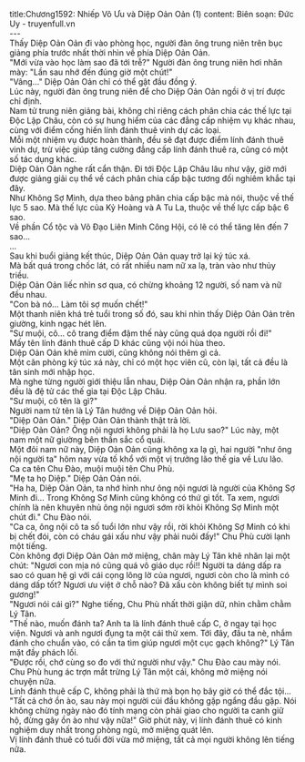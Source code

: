 title:Chương1592: Nhiếp Vô Ưu và Diệp Oản Oản (1)
content:
Biên soạn: Đức Uy - truyenfull.vn<br>---<br>Thấy Diệp Oản Oản đi vào phòng học, người đàn ông trung niên trên bục giảng phía trước nhất thời nhìn về phía Diệp Oản Oản.<br>"Mới vừa vào học làm sao đã tới trễ?" Người đàn ông trung niên hơi nhăn mày: "Lần sau nhớ đến đúng giờ một chút!"<br>"Vâng..." Diệp Oản Oản chỉ có thể gật đầu đồng ý.<br>Lúc này, người đàn ông trung niên để cho Diệp Oản Oản ngồi ở vị trí được chỉ định.<br>Nam tử trung niên giảng bài, không chỉ riêng cách phân chia các thế lực tại Độc Lập Châu, còn có sự hung hiểm của các đẳng cấp nhiệm vụ khác nhau, cùng với điểm cống hiến lính đánh thuê vinh dự các loại.<br>Mỗi một nhiệm vụ được hoàn thành, đều sẽ đạt được điểm lính đánh thuê vinh dự, trừ việc giúp tăng cường đẳng cấp lính đánh thuê ra, cũng có một số tác dụng khác.<br>Diệp Oản Oản nghe rất cẩn thận. Đi tới Độc Lập Châu lâu như vậy, giờ mới được giảng giải cụ thể về cách phân chia cấp bậc tương đối nghiêm khắc tại đây.<br>Như Không Sợ Minh, dựa theo bảng phân chia cấp bậc mà nói, thuộc về thế lực 5 sao. Mà thế lực của Kỷ Hoàng và A Tu La, thuộc về thế lực cấp bậc 6 sao.<br>Về phần Cổ tộc và Võ Đạo Liên Minh Công Hội, có lẽ có thể tăng lên đến 7 sao…<br>...<br>Sau khi buổi giảng kết thúc, Diệp Oản Oản quay trở lại ký túc xá.<br>Mà bất quá trong chốc lát, có rất nhiều nam nữ xa lạ, tràn vào như thủy triều.<br>Diệp Oản Oản liếc nhìn sơ qua, có chừng khoảng 12 người, số nam và nữ đều nhau.<br>"Con bà nó... Làm tôi sợ muốn chết!"<br>Một thanh niên khá trẻ tuổi trong số đó, sau khi nhìn thấy Diệp Oản Oản trên giường, kinh ngạc hét lên.<br>"Sư muội, cô... cô trang điểm đậm thế này cũng quá dọa người rồi đi!"<br>Mấy tên lính đánh thuê cấp D khác cũng vội nói hùa theo.<br>Diệp Oản Oản khẽ mỉm cười, cũng không nói thêm gì cả.<br>Một căn phòng ký túc xá này, chỉ có một học viên cũ, còn lại, tất cả đều là tân sinh mới nhập học.<br>Mà nghe từng người giới thiệu lẫn nhau, Diệp Oản Oản nhận ra, phần lớn đều là đệ tử các thế gia tại Độc Lập Châu.<br>"Sư muội, cô tên là gì?"<br>Người nam tử tên là Lý Tân hướng về Diệp Oản Oản hỏi.<br>"Diệp Oản Oản." Diệp Oản Oản thành thật trả lời.<br>"Diệp Oản Oản? Ông nội ngươi không phải là họ Lưu sao?" Lúc này, một nam một nữ giường bên thần sắc cổ quái.<br>Một đôi nam nữ này, Diệp Oản Oản cũng không xa lạ gì, hai người "như ông nội người ta" hôm nay vừa tố khổ với một vị trưởng lão thế gia về Lưu lão.<br>Ca ca tên Chu Đào, muội muội tên Chu Phù.<br>"Mẹ ta họ Diệp." Diệp Oản Oản nói.<br>"Ha ha, Diệp Oản Oản, ta nhớ hình như ông nội ngươi là người của Không Sợ Minh đi... Trong Không Sợ Minh cũng không có thứ gì tốt. Ta xem, ngươi chính là nên khuyên nhủ ông nội ngươi sớm rời khỏi Không Sợ Minh một chút đi." Chu Đào nói.<br>"Ca ca, ông nội cô ta số tuổi lớn như vậy rồi, rời khỏi Không Sợ Minh có khi bị chết đói, còn có cháu gái xấu như vậy phải nuôi đấy!" Chu Phù cười lạnh một tiếng.<br>Còn không đợi Diệp Oản Oản mở miệng, chân mày Lý Tân khẽ nhăn lại một chút: "Ngươi con mịa nó cũng quá vô giáo dục rồi!! Người ta dáng dấp ra sao có quan hệ gì với cái cọng lông lờ của ngươi, ngươi còn cho là mình có dáng dấp tốt? Ngươi ưu việt ở chỗ nào? Đã xấu còn không biết tự mình soi gương!"<br>"Ngươi nói cái gì?" Nghe tiếng, Chu Phù nhất thời giận dữ, nhìn chằm chằm Lý Tân.<br>"Thế nào, muốn đánh ta? Anh ta là lính đánh thuê cấp C, ở ngay tại học viện. Ngươi và anh ngươi đụng ta một cái thử xem. Tới đây, đầu ta nè, nhắm đánh cho chuẩn vào, có cần ta tìm giúp ngươi một cục gạch không?" Lý Tân mặt đầy phách lối.<br>"Được rồi, chớ cùng so đo với thứ người như vậy." Chu Đào cau mày nói.<br>Chu Phù hung ác trợn mắt trừng Lý Tân một cái, không mở miệng nói chuyện nữa.<br>Lính đánh thuê cấp C, không phải là thứ mà bọn họ bây giờ có thể đắc tội...<br>"Tất cả chớ ồn ào, sau này mọi người cúi đầu không gặp ngẩng đầu gặp. Nói không chừng ngày nào đó tính mạng còn phải giao cho người ta canh giữ hộ, đừng gây ồn ào như vậy nữa!" Giờ phút này, vị lính đánh thuê có kinh nghiệm duy nhất trong phòng ngủ, mở miệng quát lên.<br>Vị lính đánh thuê có tuổi đời vừa mở miệng, tất cả mọi người không lên tiếng nữa.
